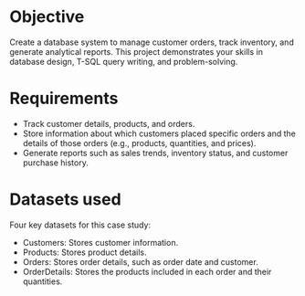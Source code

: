 # Objective
Create a database system to manage customer orders, track inventory, and generate analytical reports. This project demonstrates your skills in database design, T-SQL query writing, and problem-solving.

# Requirements

+ Track customer details, products, and orders.
+ Store information about which customers placed specific orders and the details of those orders (e.g., products, quantities, and prices).
+ Generate reports such as sales trends, inventory status, and customer purchase history.

# Datasets used

Four key datasets for this case study:
+ Customers: Stores customer information.
+ Products: Stores product details.
+ Orders: Stores order details, such as order date and customer.
+ OrderDetails: Stores the products included in each order and their quantities.
